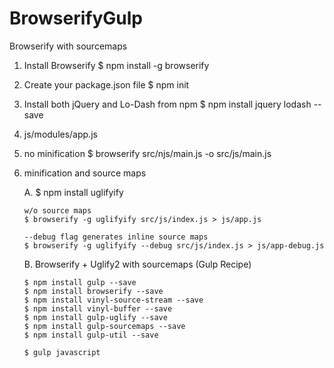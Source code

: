 # BrowserifyGulp
Browserify with sourcemaps

1.  Install Browserify 
    $ npm install -g browserify

2.  Create your package.json file
    $ npm init

3.  Install both jQuery and Lo-Dash from npm
    $ npm install jquery lodash --save

4.  js/modules/app.js

5.  no minification
    $ browserify src/njs/main.js -o src/js/main.js

6.  minification and source maps

    A.  $ npm install uglifyify

        w/o source maps
        $ browserify -g uglifyify src/js/index.js > js/app.js

        --debug flag generates inline source maps
        $ browserify -g uglifyify --debug src/js/index.js > js/app-debug.js

    B.  Browserify + Uglify2 with sourcemaps (Gulp Recipe)

        $ npm install gulp --save
        $ npm install browserify --save
        $ npm install vinyl-source-stream --save
        $ npm install vinyl-buffer --save
        $ npm install gulp-uglify --save
        $ npm install gulp-sourcemaps --save
        $ npm install gulp-util --save

        $ gulp javascript